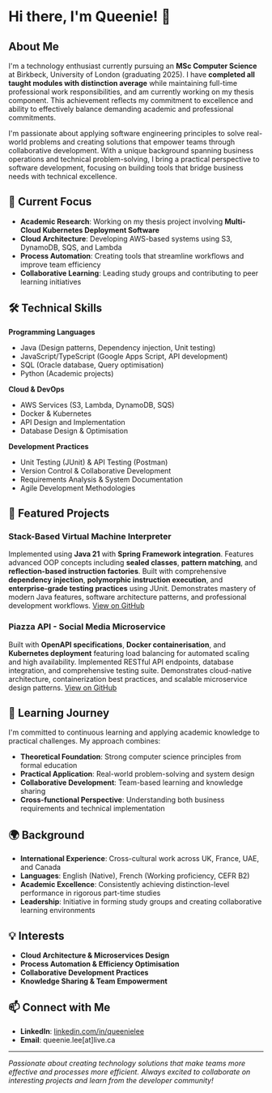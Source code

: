 # Hi there, I'm Queenie! 👋

## About Me

I'm a technology enthusiast currently pursuing an **MSc Computer Science** at Birkbeck, University of London (graduating 2025). I have **completed all taught modules with distinction average** while maintaining full-time professional work responsibilities, and am currently working on my thesis component. This achievement reflects my commitment to excellence and ability to effectively balance demanding academic and professional commitments.

I'm passionate about applying software engineering principles to solve real-world problems and creating solutions that empower teams through collaborative development. With a unique background spanning business operations and technical problem-solving, I bring a practical perspective to software development, focusing on building tools that bridge business needs with technical excellence.

## 🔭 Current Focus

- **Academic Research**: Working on my thesis project involving **Multi-Cloud Kubernetes Deployment Software**
- **Cloud Architecture**: Developing AWS-based systems using S3, DynamoDB, SQS, and Lambda
- **Process Automation**: Creating tools that streamline workflows and improve team efficiency
- **Collaborative Learning**: Leading study groups and contributing to peer learning initiatives

## 🛠️ Technical Skills

**Programming Languages**
- Java (Design patterns, Dependency injection, Unit testing)
- JavaScript/TypeScript (Google Apps Script, API development)
- SQL (Oracle database, Query optimisation)
- Python (Academic projects)

**Cloud & DevOps**
- AWS Services (S3, Lambda, DynamoDB, SQS)
- Docker & Kubernetes
- API Design and Implementation
- Database Design & Optimisation

**Development Practices**
- Unit Testing (JUnit) & API Testing (Postman)
- Version Control & Collaborative Development
- Requirements Analysis & System Documentation
- Agile Development Methodologies

## 🚀 Featured Projects

### Stack-Based Virtual Machine Interpreter
Implemented using **Java 21** with **Spring Framework integration**. Features advanced OOP concepts including **sealed classes**, **pattern matching**, and **reflection-based instruction factories**. Built with comprehensive **dependency injection**, **polymorphic instruction execution**, and **enterprise-grade testing practices** using JUnit. Demonstrates mastery of modern Java features, software architecture patterns, and professional development workflows. [View on GitHub](https://github.com/queenie-lee/java-sml-interpreter)

### Piazza API - Social Media Microservice
Built with **OpenAPI specifications**, **Docker containerisation**, and **Kubernetes deployment** featuring load balancing for automated scaling and high availability. Implemented RESTful API endpoints, database integration, and comprehensive testing suite. Demonstrates cloud-native architecture, containerization best practices, and scalable microservice design patterns. [View on GitHub](https://github.com/queenie-lee/piazza-social-api)

## 🌱 Learning Journey

I'm committed to continuous learning and applying academic knowledge to practical challenges. My approach combines:
- **Theoretical Foundation**: Strong computer science principles from formal education
- **Practical Application**: Real-world problem-solving and system design
- **Collaborative Development**: Team-based learning and knowledge sharing
- **Cross-functional Perspective**: Understanding both business requirements and technical implementation

## 🌍 Background

- **International Experience**: Cross-cultural work across UK, France, UAE, and Canada
- **Languages**: English (Native), French (Working proficiency, CEFR B2)
- **Academic Excellence**: Consistently achieving distinction-level performance in rigorous part-time studies
- **Leadership**: Initiative in forming study groups and creating collaborative learning environments

## 💡 Interests

- **Cloud Architecture & Microservices Design**
- **Process Automation & Efficiency Optimisation**
- **Collaborative Development Practices**
- **Knowledge Sharing & Team Empowerment**

## 📫 Connect with Me

- **LinkedIn**: [linkedin.com/in/queenielee](https://linkedin.com/in/queenielee)
- **Email**: queenie.lee[at]live.ca

---

*Passionate about creating technology solutions that make teams more effective and processes more efficient. Always excited to collaborate on interesting projects and learn from the developer community!*
